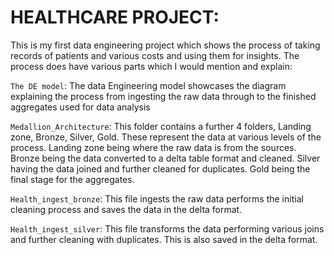 # HEALTHCARE PROJECT:

This is my first data engineering project which shows the process of taking records of patients and various costs and using them for insights.
The process does have various parts which I would mention and explain:

`The DE model`: The data Engineering model showcases the diagram explaining the process from ingesting the raw data through to the finished aggregates used for data analysis

`Medallion_Architecture`: This folder contains a further 4 folders, Landing zone, Bronze, Silver, Gold. These represent the data at various levels of the process. Landing zone being where the raw data is from the sources. Bronze being the data converted to a delta table format and cleaned. Silver having the data joined and further cleaned for duplicates. Gold being the final stage for the aggregates.

 `Health_ingest_bronze`: This file ingests the raw data performs the initial cleaning process and saves the data in the delta format.

 `Health_ingest_silver`: This file transforms the data performing various joins and further cleaning with duplicates. This is also saved in the delta format.
